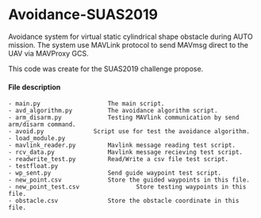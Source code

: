 # Avoidance-SUAS2019
Avoidance system for virtual static cylindrical shape obstacle during AUTO mission.
The system use MAVLink protocol to send MAVmsg direct to the UAV via MAVProxy GCS.

This code was create for the SUAS2019 challenge propose.

#### File description
```
- main.py					The main script.
- avd_algorithm.py			The avoidance algorithm script.
- arm_disarm.py				Testing MAVlink communication by send arm/disarm command. 
- avoid.py				Script use for test the avoidance algorithm.
- load_module.py
- mavlink_reader.py			Mavlink message reading test script.
- rcv_data.py				Mavlink message recieving test script.
- readwrite_test.py			Read/Write a csv file test script.
- testfloat.py        
- wp_sent.py				Send guide waypoint test script.
- new_point.csv				Store the guided waypoints in this file.
- new_point_test.csv		        Store testing waypoints in this file.
- obstacle.csv				Store the obstacle coordinate in this file.
```
